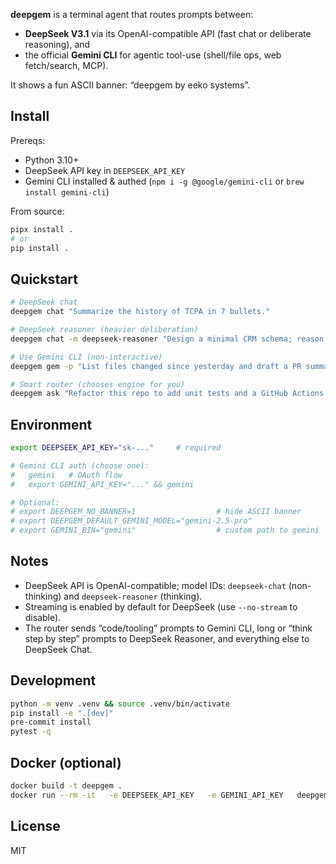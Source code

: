 
**deepgem** is a terminal agent that routes prompts between:
- **DeepSeek V3.1** via its OpenAI-compatible API (fast chat or deliberate reasoning), and
- the official **Gemini CLI** for agentic tool-use (shell/file ops, web fetch/search, MCP).

It shows a fun ASCII banner: “deepgem by eeko systems”.

## Install

Prereqs:
- Python 3.10+
- DeepSeek API key in `DEEPSEEK_API_KEY`
- Gemini CLI installed & authed (`npm i -g @google/gemini-cli` or `brew install gemini-cli`)

From source:
```bash
pipx install .
# or
pip install .
```

## Quickstart

```bash
# DeepSeek chat
deepgem chat "Summarize the history of TCPA in 7 bullets."

# DeepSeek reasoner (heavier deliberation)
deepgem chat -m deepseek-reasoner "Design a minimal CRM schema; reason step-by-step."

# Use Gemini CLI (non-interactive)
deepgem gem -p "List files changed since yesterday and draft a PR summary." --include-directories .

# Smart router (chooses engine for you)
deepgem ask "Refactor this repo to add unit tests and a GitHub Actions workflow."
```

## Environment

```bash
export DEEPSEEK_API_KEY="sk-..."     # required

# Gemini CLI auth (choose one):
#   gemini   # OAuth flow
#   export GEMINI_API_KEY="..." && gemini

# Optional:
# export DEEPGEM_NO_BANNER=1                  # hide ASCII banner
# export DEEPGEM_DEFAULT_GEMINI_MODEL="gemini-2.5-pro"
# export GEMINI_BIN="gemini"                  # custom path to gemini
```

## Notes
- DeepSeek API is OpenAI-compatible; model IDs: `deepseek-chat` (non-thinking) and `deepseek-reasoner` (thinking).
- Streaming is enabled by default for DeepSeek (use `--no-stream` to disable).
- The router sends “code/tooling” prompts to Gemini CLI, long or “think step by step” prompts to DeepSeek Reasoner, and everything else to DeepSeek Chat.

## Development

```bash
python -m venv .venv && source .venv/bin/activate
pip install -e ".[dev]"
pre-commit install
pytest -q
```

## Docker (optional)
```bash
docker build -t deepgem .
docker run --rm -it   -e DEEPSEEK_API_KEY   -e GEMINI_API_KEY   deepgem deepgem chat "Hello from container"
```

## License
MIT
